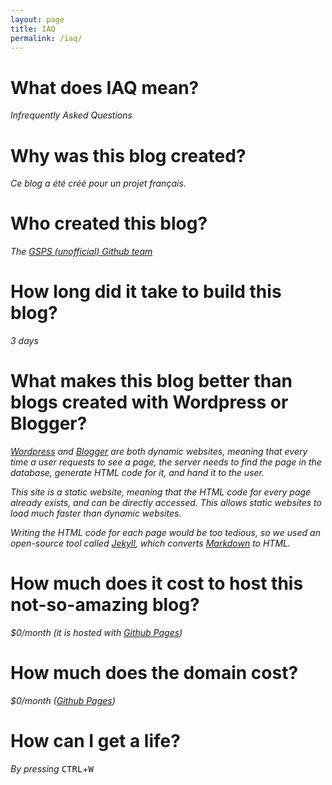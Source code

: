 ```yaml
---
layout: page
title: IAQ
permalink: /iaq/
---
```


# What does IAQ mean?
*Infrequently Asked Questions*

# Why was this blog created?
*Ce blog a été créé pour un projet français.*

# Who created this blog?
*The [GSPS (unofficial) Github team](https://github.com/glenshields)*

# How long did it take to build this blog?
*3 days*

# What makes this blog better than blogs created with Wordpress or Blogger?
*[Wordpress](https://wordpress.com/) and [Blogger](https://www.blogger.com/) are both dynamic websites, meaning that every time a user requests to see a page, the server needs to find the page in the database, generate HTML code for it, and hand it to the user.*

*This site is a static website, meaning that the HTML code for every page already exists, and can be directly accessed. This allows static websites to load much faster than dynamic websites.*

*Writing the HTML code for each page would be too tedious, so we used an open-source tool called [Jekyll](https://jekyllrb.com/), which converts [Markdown](https://learnxinyminutes.com/docs/markdown/) to HTML.*

# How much does it cost to host this not-so-amazing blog?
*$0/month (it is hosted with [Github Pages](https://pages.github.com/))*

# How much does the domain cost?
*$0/month ([Github Pages](https://pages.github.com/))*

# How can I get a life?
*By pressing* <kbd>CTRL</kbd>+<kbd>W</kbd>
